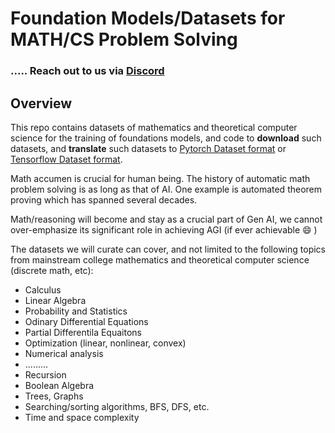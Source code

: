 # Foundation Models/Datasets for MATH/CS Problem Solving

### ..... Reach out to us via [Discord](https://discord.com/channels/755517485096108153/1275024255637262336)

## Overview

This repo contains datasets of mathematics and theoretical computer science for the training of foundations models, and code to **download** such datasets, and **translate** such datasets to [Pytorch Dataset format](https://pytorch.org/vision/stable/datasets.html) or [Tensorflow Dataset format](https://www.tensorflow.org/datasets/api_docs/python/tfds). 

Math accumen is crucial for human being. The history of automatic math problem solving is as long as that of AI. One example is automated theorem proving which has spanned several decades. 

Math/reasoning will become and stay as a crucial part of Gen AI, we cannot over-emphasize its significant role in achieving AGI (if ever achievable :smile: )

The datasets we will curate can cover, and not limited to the following topics from mainstream college mathematics and theoretical computer science (discrete math, etc):
- Calculus
- Linear Algebra
- Probability and Statistics
- Odinary Differential Equations
- Partial Differentila Equaitons
- Optimization (linear, nonlinear, convex)
- Numerical analysis
- .........
- Recursion
- Boolean Algebra
- Trees, Graphs
- Searching/sorting algorithms, BFS, DFS, etc.
- Time and space complexity
